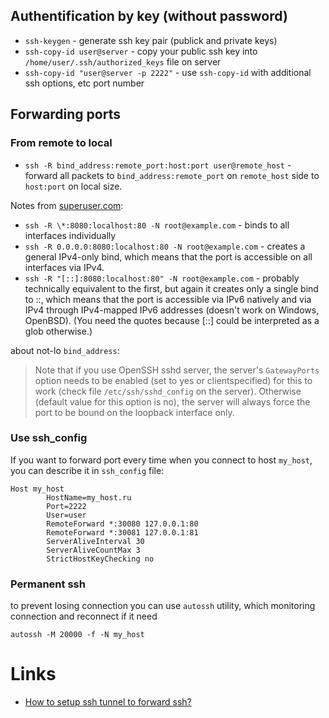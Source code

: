 Authentification by key (without password)
------------------------------------------

- `ssh-keygen` - generate ssh key pair (publick and private keys)
- `ssh-copy-id user@server` - copy your public ssh key into `/home/user/.ssh/authorized_keys` file on server
- `ssh-copy-id "user@server -p 2222"` - use `ssh-copy-id` with additional ssh options, etc port number


Forwarding ports
----------------

### From remote to local

- `ssh -R bind_address:remote_port:host:port user@remote_host` - forward all packets to `bind_address:remote_port` on `remote_host` side to `host:port` on local size.

Notes from [superuser.com](https://superuser.com/questions/588591/how-to-make-ssh-tunnel-open-to-public):
- `ssh -R \*:8080:localhost:80 -N root@example.com` - binds to all interfaces individually
- `ssh -R 0.0.0.0:8080:localhost:80 -N root@example.com` - creates a general IPv4-only bind, which means that the port is accessible on all interfaces via IPv4.
- `ssh -R "[::]:8080:localhost:80" -N root@example.com` - probably technically equivalent to the first, but again it creates only a single bind to ::,
which means that the port is accessible via IPv6 natively and via IPv4 through IPv4-mapped IPv6 addresses (doesn't work on Windows, OpenBSD).
(You need the quotes because [::] could be interpreted as a glob otherwise.)

about not-lo `bind_address`:
> Note that if you use OpenSSH sshd server, the server's `GatewayPorts` option needs to be enabled
> (set to yes or clientspecified) for this to work (check file `/etc/ssh/sshd_config` on the server).
> Otherwise (default value for this option is no), the server will always force the port to be bound on the loopback interface only.

### Use ssh_config
If you want to forward port every time when you connect to host `my_host`, you can describe it in `ssh_config` file:
```
Host my_host
        HostName=my_host.ru
        Port=2222
        User=user
        RemoteForward *:30080 127.0.0.1:80
        RemoteForward *:30081 127.0.0.1:81
        ServerAliveInterval 30
        ServerAliveCountMax 3
        StrictHostKeyChecking no
```

### Permanent ssh
to prevent losing connection you can use `autossh` utility, which monitoring connection and reconnect if it need
```
autossh -M 20000 -f -N my_host
```


Links
=====
- [How to setup ssh tunnel to forward ssh?](https://serverfault.com/questions/33283/how-to-setup-ssh-tunnel-to-forward-ssh)